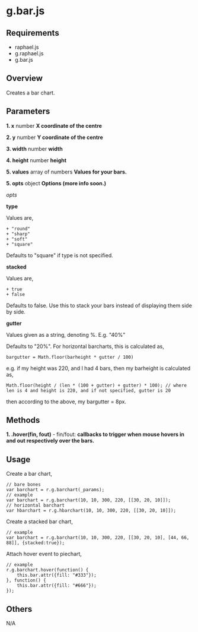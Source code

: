# g.bar.js #

## Requirements ##

 + raphael.js
 + g.raphael.js
 + g.bar.js
 
## Overview ##

Creates a bar chart.

## Parameters ##

**1. x** number **X coordinate of the centre**

**2. y** number **Y coordinate of the centre**

**3. width** number **width**

**4. height** number **height**

**5. values** array of numbers **Values for your bars.**

**5. opts** object **Options (more info soon.)**

_opts_

**type**

Values are,

    + "round"
    + "sharp"
    + "soft"
    + "square"
    
Defaults to "square" if type is not specified.

**stacked**

Values are,

    + true
    + false
    
Defaults to false. Use this to stack your bars instead of displaying them side by side.

**gutter**

Values given as a string, denoting %. E.g. "40%"

Defaults to "20%". For horizontal barcharts, this is calculated as,

    bargutter = Math.floor(barheight * gutter / 100)
    
e.g. if my height was 220, and I had 4 bars, then my barheight is calculated as,

    Math.floor(height / (len * (100 + gutter) + gutter) * 100); // where len is 4 and height is 220, and if not specified, gutter is 20
    
then according to the above, my bargutter = 8px.
    
    
## Methods ##

**1. .hover(fin, fout)** - fin/fout: **callbacks to trigger when mouse hovers in and out respectively over the bars.**

## Usage ##

Create a bar chart,


    // bare bones
    var barchart = r.g.barchart(_params);
    // example
    var barchart = r.g.barchart(10, 10, 300, 220, [[30, 20, 10]]);
    // horizontal barchart 
    var hbarchart = r.g.hbarchart(10, 10, 300, 220, [[30, 20, 10]]);
    
    
Create a stacked bar chart,


    // example
    var barchart = r.g.barchart(10, 10, 300, 220, [[30, 20, 10], [44, 66, 88]], {stacked:true});
    
    
Attach hover event to piechart,


    // example
    r.g.barchart.hover(function() {
        this.bar.attr({fill: "#333"}); 
    }, function() {
        this.bar.attr({fill: "#666"});
    });

## Others ##

N/A